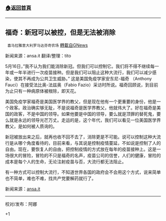 ###  [:house:返回首頁](https://github.com/ourhimalayas/txt)
---

## 福奇：新冠可以被控，但是无法被消除
` 喜马拉雅意大利罗马达芬奇农场` [轉載自GNews](https://gnews.org/zh-hans/1250488/)

新闻来源：ansa.it
翻译/整理：tito

5月16日，”我不认为我们能消除新冠。但我们可以控制它。我们将不得不继续每一年或一年半进行一次疫苗接种。但是我们可以阻止这种大流行，我们可以减少感染，使其不再成为公共卫生威胁。” 这是美国免疫学家安东尼-福奇 （Anthony Fauci）在接受法比奥-法兹奥（Fabio Fazio）采访时所说。福奇回顾说，到目前为止只有一种病原体被根除，即天花。

美国免疫学家福奇是美国医学界的教父，但是现在他有一个更重要的身份，他是一个政客。政治确实够无耻，不是说福奇是医学界教父，他就伟大了。好在福奇是美国的政客，不是中国的领导。如果他要是中国的领导，要么就是顶罪的替死鬼，要么就是永远的领导光芒万丈。走运的是，这个年代，我们可以看见一位美国医学界教父，是如何被人质询的。

新冠被放出来之后，就再也收不回不去了，消除更是不可能。说可以控制这种大流行是从哪个角度看待的，目前来看，与其说是控制疫情蔓延，不如说是控制了人的自由。现在，要恢复人的自由，把控制疫情的方式放在每年的疫苗接种上。这是一场很大的冒险，冒险的不只是福奇的名声，疫苗公司的信誉，人们的健康，冒险的成本是每个人的生命，无论注射疫苗与否，大流行都无法阻止。

有一种方式可以控制大流行，不知道世界各国的政府会不会用这个方式，说来简单也不简单，难也不难，找共产党要解药就行了。

新闻来源：[ansa.it](https://www.ansa.it/sito/notizie/topnews/2021/05/16/fauci-covid-si-puo-controllare-ma-non-eliminare_98a6a768-f82d-4583-8cfc-8bb4bab5af7a.html)

* * *

校对/发布：阿娜

+1

